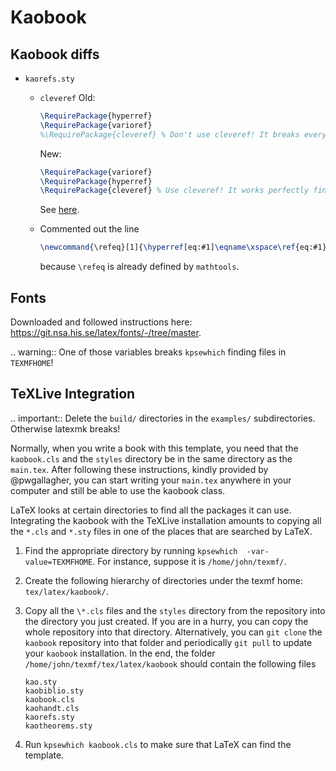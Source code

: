 # Kaobook
## Kaobook diffs
- `kaorefs.sty`
   - `cleveref`
     Old:
	 ```latex
	 \RequirePackage{hyperref}
	 \RequirePackage{varioref}
	 %\RequirePackage{cleveref} % Don't use cleveref! It breaks everything
	 ```
	 New:
	 ```latex
	 \RequirePackage{varioref}
	 \RequirePackage{hyperref}
	 \RequirePackage{cleveref} % Use cleveref! It works perfectly fine
	 ```
	 See [here](https://tex.stackexchange.com/questions/83037/difference-between-ref-varioref-and-cleveref-decision-for-a-thesis).

   - Commented out the line
     ```latex
     \newcommand{\refeq}[1]{\hyperref[eq:#1]\eqname\xspace\ref{eq:#1}}
     ```
     because `\refeq` is already defined by `mathtools`.

## Fonts
Downloaded and followed instructions here: https://git.nsa.his.se/latex/fonts/-/tree/master.

.. warning::
	One of those variables breaks `kpsewhich` finding files in `TEXMFHOME`!

## TeXLive Integration

.. important::
    Delete the `build/` directories in the `examples/` subdirectories. Otherwise latexmk breaks!

Normally, when you write a book with this template, you need that the
`kaobook.cls` and the `styles` directory be in the same directory as the
`main.tex`. After following these instructions, kindly provided by
@pwgallagher, you can start writing your `main.tex` anywhere in your
computer and still be able to use the kaobook class.

LaTeX looks at certain directories to find all the packages it can use.
Integrating the kaobook with the TeXLive installation amounts to
copying all the `*.cls` and `*.sty` files in one of the places that are
searched by LaTeX.

1. Find the appropriate directory by running `kpsewhich 
   -var-value=TEXMFHOME`. For instance, suppose it is
   `/home/john/texmf/`.

1. Create the following hierarchy of directories under the texmf home:
   `tex/latex/kaobook/`.

1. Copy all the `\*.cls` files and the `styles` directory from the
   repository into the directory you just created. If you are in a
   hurry, you can copy the whole repository into that directory.
   Alternatively, you can `git clone` the `kaobook` repository into that folder
   and periodically `git pull` to update your `kaobook` installation.
   In the end, the folder `/home/john/texmf/tex/latex/kaobook` should contain the
   following files
   ```
   kao.sty
   kaobiblio.sty
   kaobook.cls
   kaohandt.cls
   kaorefs.sty
   kaotheorems.sty
   ```

1. Run `kpsewhich kaobook.cls` to make sure that LaTeX can find the
   template.
